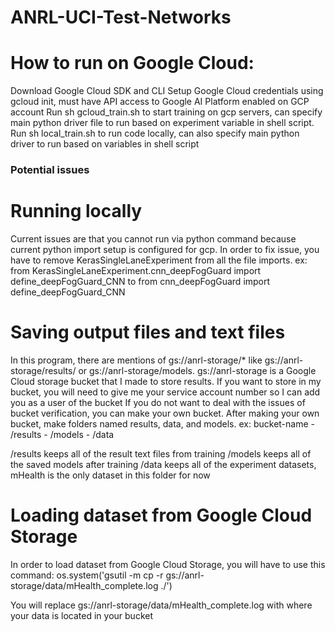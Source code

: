 # ANRL-UCI-Test-Networks

# How to run on Google Cloud:
Download Google Cloud SDK and CLI
Setup Google Cloud credentials using gcloud init, must have API access to Google AI Platform enabled on GCP account
Run sh gcloud_train.sh to start training on gcp servers, can specify main python driver file to run based on experiment variable in shell script.
Run sh local_train.sh to run code locally, can also specify main python driver to run based on variables in shell script

### Potential issues

# Running locally
Current issues are that you cannot run via python command because current python import setup is configured for gcp. 
In order to fix issue, you have to remove KerasSingleLaneExperiment from all the file imports. 
ex: from KerasSingleLaneExperiment.cnn_deepFogGuard import define_deepFogGuard_CNN to from cnn_deepFogGuard import define_deepFogGuard_CNN

# Saving output files and text files 
In this program, there are mentions of gs://anrl-storage/* like gs://anrl-storage/results/ or gs://anrl-storage/models.
gs://anrl-storage is a Google Cloud storage bucket that I made to store results. If you want to store in my bucket, you will need to give me your service account number so I can add you as a user of the bucket
If you do not want to deal with the issues of bucket verification, you can make your own bucket. After making your own bucket, make folders named results, data, and models. 
ex:
bucket-name
    - /results
    - /models
    - /data

/results keeps all of the result text files from training
/models keeps all of the saved models after training
/data keeps all of the experiment datasets, mHealth is the only dataset in this folder for now

# Loading dataset from Google Cloud Storage
In order to load dataset from Google Cloud Storage, you will have to use this command:
    os.system('gsutil -m cp -r gs://anrl-storage/data/mHealth_complete.log ./')

You will replace gs://anrl-storage/data/mHealth_complete.log with where your data is located in your bucket 


